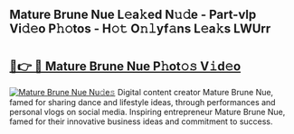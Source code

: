 ## Mature Brune Nue L𝚎a𝚔ed N𝚞𝚍e - Part-vlp Vi𝚍𝚎o P𝚑𝚘tos - H𝚘𝚝 O𝚗𝚕yf𝚊ns L𝚎a𝚔s LWUrr

# <h2><a href="http://kf5fok.oniu.top/?m=Mature+Brune+Nue">🔗👉 🔴 Mature Brune Nue P𝚑ot𝚘𝚜 V𝚒d𝚎o</a></h2>

[![Mature Brune Nue Nu𝚍e𝚜](https://i.imgur.com/0qMVB7G.gif)](http://kf5fok.oniu.top/?m=Mature+Brune+Nue)
Digital content creator Mature Brune Nue, famed for sharing dance and lifestyle ideas, through performances and personal vlogs on social media. Inspiring entrepreneur Mature Brune Nue, famed for their innovative business ideas and commitment to success.  
